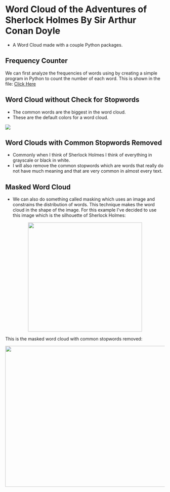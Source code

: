 # Word Cloud of the Adventures of Sherlock Holmes By Sir Arthur Conan Doyle
* A Word Cloud made with a couple Python packages.  


## Frequency Counter
We can first analyze the frequencies of words using by creating a simple program in Python to count the number of each word.  This is shown in the file: [Click Here](https://github.com/sitarobinson/Word-Cloud/blob/master/The%20Adventures%20of%20Sherlock%20Holmes%20Frequency%20Counter.ipynb)

## Word Cloud without Check for Stopwords
* The common words are the biggest in the word cloud.  
* These are the default colors for a word cloud.

![](https://github.com/sitarobinson/Word-Cloud/blob/master/sherlockholmes.png)

## Word Clouds with Common Stopwords Removed 
* Commonly when I think of Sherlock Holmes I think of everything in grayscale or black in white.  
* I will also remove the common stopwords which are words that really do not have much meaning and that are very common in almost every text.   

## Masked Word Cloud
* We can also do something called masking which uses an image and constrains the distribution of words.  This technique makes the word cloud in the shape of the image.  For this example I've decided to use this image which is the silhouette of Sherlock Holmes: 

<p align="center"><img src="https://github.com/sitarobinson/Word-Cloud/blob/master/sherlock.jpg" width="360" height="345"></p>

This is the masked word cloud with common stopwords removed:


<img src="https://github.com/sitarobinson/Word-Cloud/blob/master/sherlockholmes%20masked.png" width="3000" height="445">
